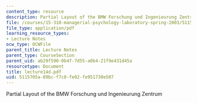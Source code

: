 ```yaml
---
content_type: resource
description: Partial Layout of the BMW Forschung und Ingenieurung Zentrum
file: /courses/15-310-managerial-psychology-laboratory-spring-2003/5115705a89bcf7c8fe02fe951730e507_lecture14d.pdf
file_type: application/pdf
learning_resource_types:
- Lecture Notes
ocw_type: OCWFile
parent_title: Lecture Notes
parent_type: CourseSection
parent_uid: ab29f590-0b4f-7d55-a0b4-21f9e431d45a
resourcetype: Document
title: lecture14d.pdf
uid: 5115705a-89bc-f7c8-fe02-fe951730e507
---
```

Partial Layout of the BMW Forschung und Ingenieurung Zentrum

